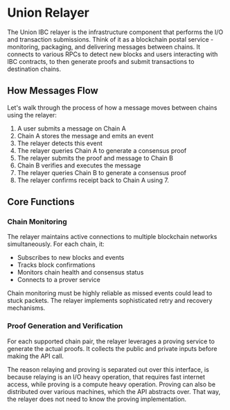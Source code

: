 # Union Relayer

The Union IBC relayer is the infrastructure component that performs the I/O and transaction submissions. Think of it as a blockchain postal service - monitoring, packaging, and delivering messages between chains. It connects to various RPCs to detect new blocks and users interacting with IBC contracts, to then generate proofs and submit transactions to destination chains.

## How Messages Flow

Let's walk through the process of how a message moves between chains using the relayer:

1. A user submits a message on Chain A
2. Chain A stores the message and emits an event
3. The relayer detects this event
4. The relayer queries Chain A to generate a consensus proof
5. The relayer submits the proof and message to Chain B
6. Chain B verifies and executes the message
7. The relayer queries Chain B to generate a consensus proof
8. The relayer confirms receipt back to Chain A using 7.

## Core Functions

### Chain Monitoring

The relayer maintains active connections to multiple blockchain networks simultaneously. For each chain, it:

- Subscribes to new blocks and events
- Tracks block confirmations
- Monitors chain health and consensus status
- Connects to a prover service

Chain monitoring must be highly reliable as missed events could lead to stuck packets. The relayer implements sophisticated retry and recovery mechanisms.

### Proof Generation and Verification

For each supported chain pair, the relayer leverages a proving service to generate the actual proofs. It collects the public and private inputs before making the API call.

The reason relaying and proving is separated out over this interface, is because relaying is an I/O heavy operation, that requires fast internet access, while proving is a compute heavy operation. Proving can also be distributed over various machines, which the API abstracts over. That way, the relayer does not need to know the proving implementation.